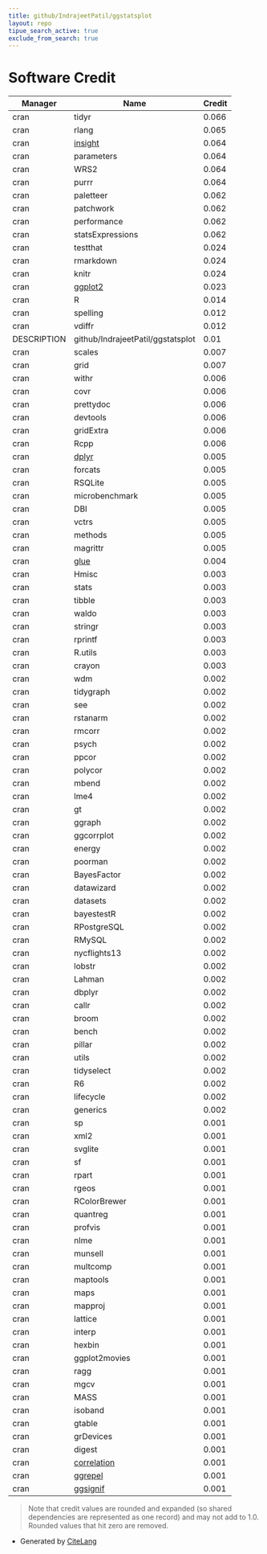 ```yaml
---
title: github/IndrajeetPatil/ggstatsplot
layout: repo
tipue_search_active: true
exclude_from_search: true
---
```

# Software Credit

|Manager|Name|Credit|
|-------|----|------|
|cran|tidyr|0.066|
|cran|rlang|0.065|
|cran|[insight](https://easystats.github.io/insight/)|0.064|
|cran|parameters|0.064|
|cran|WRS2|0.064|
|cran|purrr|0.064|
|cran|paletteer|0.062|
|cran|patchwork|0.062|
|cran|performance|0.062|
|cran|statsExpressions|0.062|
|cran|testthat|0.024|
|cran|rmarkdown|0.024|
|cran|knitr|0.024|
|cran|[ggplot2](https://ggplot2.tidyverse.org)|0.023|
|cran|R|0.014|
|cran|spelling|0.012|
|cran|vdiffr|0.012|
|DESCRIPTION|github/IndrajeetPatil/ggstatsplot|0.01|
|cran|scales|0.007|
|cran|grid|0.007|
|cran|withr|0.006|
|cran|covr|0.006|
|cran|prettydoc|0.006|
|cran|devtools|0.006|
|cran|gridExtra|0.006|
|cran|Rcpp|0.006|
|cran|[dplyr](https://dplyr.tidyverse.org)|0.005|
|cran|forcats|0.005|
|cran|RSQLite|0.005|
|cran|microbenchmark|0.005|
|cran|DBI|0.005|
|cran|vctrs|0.005|
|cran|methods|0.005|
|cran|magrittr|0.005|
|cran|[glue](https://github.com/tidyverse/glue)|0.004|
|cran|Hmisc|0.003|
|cran|stats|0.003|
|cran|tibble|0.003|
|cran|waldo|0.003|
|cran|stringr|0.003|
|cran|rprintf|0.003|
|cran|R.utils|0.003|
|cran|crayon|0.003|
|cran|wdm|0.002|
|cran|tidygraph|0.002|
|cran|see|0.002|
|cran|rstanarm|0.002|
|cran|rmcorr|0.002|
|cran|psych|0.002|
|cran|ppcor|0.002|
|cran|polycor|0.002|
|cran|mbend|0.002|
|cran|lme4|0.002|
|cran|gt|0.002|
|cran|ggraph|0.002|
|cran|ggcorrplot|0.002|
|cran|energy|0.002|
|cran|poorman|0.002|
|cran|BayesFactor|0.002|
|cran|datawizard|0.002|
|cran|datasets|0.002|
|cran|bayestestR|0.002|
|cran|RPostgreSQL|0.002|
|cran|RMySQL|0.002|
|cran|nycflights13|0.002|
|cran|lobstr|0.002|
|cran|Lahman|0.002|
|cran|dbplyr|0.002|
|cran|callr|0.002|
|cran|broom|0.002|
|cran|bench|0.002|
|cran|pillar|0.002|
|cran|utils|0.002|
|cran|tidyselect|0.002|
|cran|R6|0.002|
|cran|lifecycle|0.002|
|cran|generics|0.002|
|cran|sp|0.001|
|cran|xml2|0.001|
|cran|svglite|0.001|
|cran|sf|0.001|
|cran|rpart|0.001|
|cran|rgeos|0.001|
|cran|RColorBrewer|0.001|
|cran|quantreg|0.001|
|cran|profvis|0.001|
|cran|nlme|0.001|
|cran|munsell|0.001|
|cran|multcomp|0.001|
|cran|maptools|0.001|
|cran|maps|0.001|
|cran|mapproj|0.001|
|cran|lattice|0.001|
|cran|interp|0.001|
|cran|hexbin|0.001|
|cran|ggplot2movies|0.001|
|cran|ragg|0.001|
|cran|mgcv|0.001|
|cran|MASS|0.001|
|cran|isoband|0.001|
|cran|gtable|0.001|
|cran|grDevices|0.001|
|cran|digest|0.001|
|cran|[correlation](https://easystats.github.io/correlation/)|0.001|
|cran|[ggrepel](http://github.com/slowkow/ggrepel)|0.001|
|cran|[ggsignif](https://const-ae.github.io/ggsignif/)|0.001|


> Note that credit values are rounded and expanded (so shared dependencies are represented as one record) and may not add to 1.0. Rounded values that hit zero are removed.


- Generated by [CiteLang](https://github.com/vsoch/citelang)
